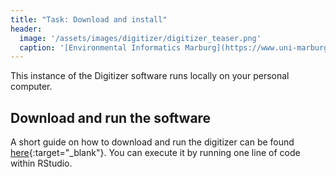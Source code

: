 ```yaml
---
title: "Task: Download and install"
header:
  image: '/assets/images/digitizer/digitizer_teaser.png'
  caption: '[Environmental Informatics Marburg](https://www.uni-marburg.de/en/fb19/disciplines/physisch/environmentalinformatics){:target="_blank"}'
---
```


This instance of the Digitizer software runs locally on your personal computer.


##  Download and run the software 

A short guide on how to download and run the digitizer can 
be found [here](https://environmentalinformatics-marburg.github.io/distribution_digitizer_webpage/installation.html){:target="_blank"}.
You can execute it by running one line of code within RStudio.
















